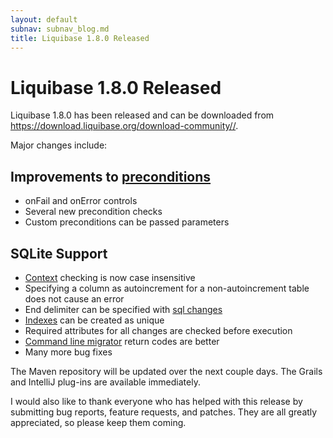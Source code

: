 ```yaml
---
layout: default
subnav: subnav_blog.md
title: Liquibase 1.8.0 Released
---
```

# Liquibase 1.8.0 Released

Liquibase 1.8.0 has been released and can be downloaded from <a href="https://download.liquibase.org/download-community/">https://download.liquibase.org/download-community//</a>.

Major changes include:
## Improvements to [preconditions](/documentation/preconditions.html)

- onFail and onError controls
- Several new precondition checks
- Custom preconditions can be passed parameters

## SQLite Support

- [Context](/documentation/contexts.html) checking is now case insensitive
- Specifying a column as autoincrement for a non-autoincrement table does not cause an error
- End delimiter can be specified with [sql changes](/documentation/changes/sql.html)
- [Indexes](/documentation/changes/create_index.html) can be created as unique
- Required attributes for all changes are checked before execution
- [Command line migrator](/documentation/command_line.html) return codes are better
- Many more bug fixes

The Maven repository will be updated over the next couple days. The Grails and IntelliJ plug-ins are available immediately.

I would also like to thank everyone who has helped with this release by submitting bug reports, feature requests, and patches.  They are all greatly appreciated, so please keep them coming.
